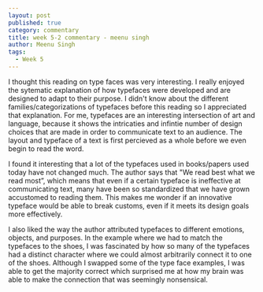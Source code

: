 ```yaml
---
layout: post
published: true
category: commentary
title: week 5-2 commentary - meenu singh
author: Meenu Singh
tags:
  - Week 5
---
```

I thought this reading on type faces was very interesting. I really enjoyed the sytematic explanation of how typefaces were developed and are designed to adapt to their purpose. I didn't know about the different families/categorizations of typefaces before this reading so I appreciated that explanation. For me, typefaces are an interesting intersection of art and language, because it shows the intricaties and infintie number of design choices that are made in order to communicate text to an audience. The layout and typeface of a text is first percieved as a whole before we even begin to read the word.

I found it interesting that a lot of the typefaces used in books/papers used today have not changed much. The author says that "We read best what we read most”, which means that even if a certain typeface is ineffective at communicating text, many have been so standardized that we have grown accustomed to reading them. This makes me wonder if an innovative typeface would be able to break customs, even if it meets its design goals more effectively. 

I also liked the way the author attributed typefaces to different emotions, objects, and purposes. In the example where we had to match the typefaces to the shoes, I was fascinated by how so many of the typefaces had a distinct character where we could almost arbitrarily connect it to one of the shoes. Although I swapped some of the type face examples, I was able to get the majority correct which surprised me at how my brain was able to make the connection that was seemingly nonsensical. 